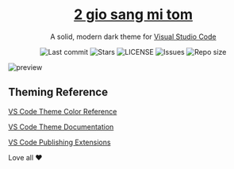 <h1 align="center">
  <a href="https://marketplace.visualstudio.com/items?itemName=2giosangmitom.2giosangmitom">2 gio sang mi tom</a>
</h1>

<p align="center">
  A solid, modern dark theme for <a href="https://code.visualstudio.com/">Visual Studio Code</a>
</p>

<div align="center">
  <img alt="Last commit" src="https://img.shields.io/github/last-commit/2giosangmitom/vscode?style=for-the-badge&logo=github&color=8bd5ca&logoColor=D9E0EE&labelColor=302D41" />
  <img alt="Stars" src="https://img.shields.io/github/stars/2giosangmitom/vscode?style=for-the-badge&logo=startrek&color=c69ff5&logoColor=FFE200&labelColor=302D41" />
  <img alt="LICENSE" src="https://img.shields.io/github/license/2giosangmitom/vscode?style=for-the-badge&logo=bookstack&color=ee999f&logoColor=808080&labelColor=302D41" />
  <img alt="Issues" src="https://img.shields.io/github/issues/2giosangmitom/vscode?style=for-the-badge&logo=bilibili&color=F5E0DC&logoColor=D9E0EE&labelColor=302D41" />
  <img alt="Repo size" src="https://img.shields.io/github/repo-size/2giosangmitom/vscode?color=%23DDB6F2&label=SIZE&logo=onlyoffice&style=for-the-badge&logoColor=D9E0EE&labelColor=302D41" />
</div>

![preview](https://raw.githubusercontent.com/2giosangmitom/vscode/main/images/preview.png)

## Theming Reference

[VS Code Theme Color Reference](https://code.visualstudio.com/docs/getstarted/theme-color-reference)

[VS Code Theme Documentation](https://code.visualstudio.com/docs/extensions/themes-snippets-colorizers)

[VS Code Publishing Extensions](https://code.visualstudio.com/docs/extensions/publish-extension)

Love all ❤️

